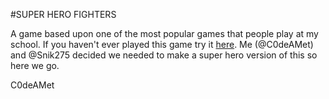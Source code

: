 #SUPER HERO FIGHTERS

A game based upon one of the most popular games that people play at my school. If you haven't ever played this game try it [here](http://theshadowgamer.weebly.com/superfighters.html). Me (@C0deAMet) and @Snik275 decided we needed to make a super hero version of this so here we go.

C0deAMet
